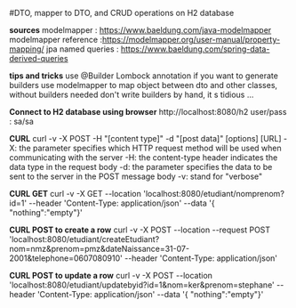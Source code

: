 #DTO, mapper to DTO, and CRUD operations on H2 database 

**sources**
modelmapper : https://www.baeldung.com/java-modelmapper
modelmapper reference :https://modelmapper.org/user-manual/property-mapping/
jpa named queries : https://www.baeldung.com/spring-data-derived-queries

**tips and tricks**
use @Builder Lombock annotation if you want to generate builders
use <artifactId>modelmapper</artifactId> to map object between dto and other classes, without builders needed
don't write builders by hand, it s tidious ... 

**Connect to H2 database using browser**
http://localhost:8080/h2
user/pass : sa/sa

**CURL**
curl -v -X POST -H "[content type]" -d "[post data]" [options] [URL]
-X: the parameter specifies which HTTP request method will be used when communicating with the server
-H: the content-type header indicates the data type in the request body
-d: the parameter specifies the data to be sent to the server in the POST message body
-v: stand for "verbose"

**CURL GET**
curl -v -X GET --location 'localhost:8080/etudiant/nomprenom?id=1' --header 'Content-Type: application/json' --data '{ "nothing":"empty"}'

**CURL POST to create a row**
curl -v -X POST --location --request POST 'localhost:8080/etudiant/createEtudiant?nom=nmz&prenom=pmz&dateNaissance=31-07-2001&telephone=0607080910' --header 'Content-Type: application/json'

**CURL POST to update a row**
curl -v -X POST --location 'localhost:8080/etudiant/updatebyid?id=1&nom=ker&prenom=stephane' --header 'Content-Type: application/json' --data '{ "nothing":"empty"}'



